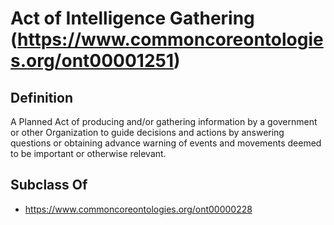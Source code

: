 # Act of Intelligence Gathering (https://www.commoncoreontologies.org/ont00001251)

## Definition
A Planned Act of producing and/or gathering information by a government or other Organization to guide decisions and actions by answering questions or obtaining advance warning of events and movements deemed to be important or otherwise relevant.

## Subclass Of
- https://www.commoncoreontologies.org/ont00000228

